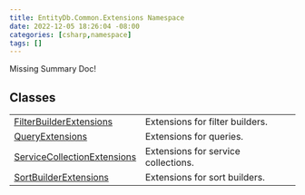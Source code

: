 ```yaml
---
title: EntityDb.Common.Extensions Namespace
date: 2022-12-05 18:26:04 -08:00
categories: [csharp,namespace]
tags: []
---
```


Missing Summary Doc!
## Classes
<table><tr><td><a href='/posts/csharp.class.entitydb.common.extensions.filterbuilderextensions/'>FilterBuilderExtensions</a></td><td>
Extensions for filter builders.
</td></tr><tr><td><a href='/posts/csharp.class.entitydb.common.extensions.queryextensions/'>QueryExtensions</a></td><td>
Extensions for queries.
</td></tr><tr><td><a href='/posts/csharp.class.entitydb.common.extensions.servicecollectionextensions/'>ServiceCollectionExtensions</a></td><td>
Extensions for service collections.
</td></tr><tr><td><a href='/posts/csharp.class.entitydb.common.extensions.sortbuilderextensions/'>SortBuilderExtensions</a></td><td>
Extensions for sort builders.
</td></tr></table>

